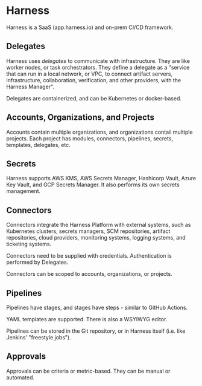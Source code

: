 # Harness

Harness is a SaaS (app.harness.io) and on-prem CI/CD framework. 

## Delegates

Harness uses *delegates* to communicate with infrastructure. They are like worker nodes, or task orchestrators. They define a delegate as a "service that can run in a local network, or VPC, to connect artifact servers, infrastructure, collaboration, verification, and other providers, with the Harness Manager".

Delegates are containerized, and can be Kubernetes or docker-based.

## Accounts, Organizations, and Projects

Accounts contain multiple organizations, and organizations contail multiple projects. Each project has modules, connectors, pipelines, secrets, templates, delegates, etc.

## Secrets

Harness supports AWS KMS, AWS Secrets Manager, Hashicorp Vault, Azure Key Vault, and GCP Secrets Manager. It also performs its own secrets management.

## Connectors

Connectors integrate the Harness Platform with external systems, such as Kubernetes clusters, secrets managers, SCM repositories, artifact repositories, cloud providers, monitoring systems, logging systems, and ticketing systems.

Connectors need to be supplied with credentials. Authentication is performed by Delegates.

Connectors can be scoped to accounts, organizations, or projects.

## Pipelines

Pipelines have stages, and stages have steps - similar to GitHub Actions.

YAML templates are supported. There is also a WSYIWYG editor.

Pipelines can be stored in the Git repository, or in Harness itself (i.e. like Jenkins' "freestyle jobs").

## Approvals

Approvals can be criteria or metric-based. They can be manual or automated.
